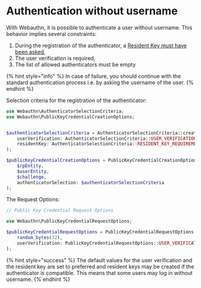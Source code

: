 # Authentication without username

With Webauthn, it is possible to authenticate a user without username. This behavior implies several constraints:

1. During the registration of the authenticator, a [Resident Key must have been asked](authenticator-selection-criteria.md#resident-key),
2. The user verification is required,
3. The list of allowed authenticators must be empty

{% hint style="info" %}
In case of failure, you should continue with the standard authentication process i.e. by asking the username of the user.
{% endhint %}

Selection criteria for the registration of the authenticator:

```php
use Webauthn\AuthenticatorSelectionCriteria;
use Webauthn\PublicKeyCredentialCreationOptions;


$authenticatorSelectionCriteria = AuthenticatorSelectionCriteria::create(
    userVerification: AuthenticatorSelectionCriteria::USER_VERIFICATION_REQUIREMENT_REQUIRED,
    residentKey: AuthenticatorSelectionCriteria::RESIDENT_KEY_REQUIREMENT_REQUIRED,
);

$publicKeyCredentialCreationOptions = PublicKeyCredentialCreationOptions::create(
    $rpEntity,
    $userEntity,
    $challenge,
    authenticatorSelection: $authenticatorSelectionCriteria
);
```

The Request Options:

```php
// Public Key Credential Request Options

use Webauthn\PublicKeyCredentialRequestOptions;

$publicKeyCredentialRequestOptions = PublicKeyCredentialRequestOptions::create(
    random_bytes(32),
    userVerification: PublicKeyCredentialRequestOptions::USER_VERIFICATION_REQUIREMENT_REQUIRED
);
```

{% hint style="success" %}
The default values for the user verification and the resident key are set to preferred and resident keys may be created if the authenticator is compatible. This means that some users may log in without username.
{% endhint %}
